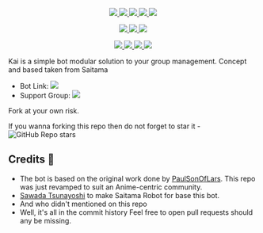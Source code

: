 <p align="center">
<a href="https://github.com/ChisakiKai/ChisakiKai" alt="GitHub commit activity"> <img src="https://img.shields.io/github/commit-activity/m/chisakikai/chisakikai" /> </a>
<a href="https://github.com/ChisakiKai/ChisakiKai/graphs/contributors" alt="GitHub contributors"> <img src="https://img.shields.io/github/contributors/chisakikai/chisakikai?style=flat&logo=github" /> </a>
<a href="https://github.com/ChisakiKai/ChisakiKai/network/members" alt="GitHub forks"> <img src="https://img.shields.io/github/forks/ChisakiKai/ChisakiKai?label=Forks&logo=github" /> </a>
<a href="https://github.com/ChisakiKai/ChisakiKai" alt="GitHub closed pull requests"> <img src="https://img.shields.io/github/issues-pr-closed-raw/chisakikai/chisakikai?color=success" /> </a>
<a href="https://github.com/ChisakiKai/ChisakiKai" alt="GitHub issues"> <img src="https://img.shields.io/github/issues-raw/chisakikai/chisakikai?style=flat&logo=github&color=yellow" /> </a>
</p>
<p align="center">
<a href="https://www.python.org/" alt="made-with-python"> <img src="https://img.shields.io/badge/Made%20with-Python-1f425f.svg?style=flat&logo=python&color=blue" /> </a>
<a href="https://github.com/ChisakiKai/chisakikai" alt="Docker!"> <img src="https://aleen42.github.io/badges/src/docker.svg" /> </a>
<a href="https://github.com/ChisakiKai/ChisakiKai" alt="GitHub repo size"> <img src="https://img.shields.io/github/repo-size/chisakikai/chisakikai" /> </a>
</p>
<p align="center">
<a href="https://t.me/ZeroBotSupport" alt="Telegram!"> <img src="https://aleen42.github.io/badges/src/telegram.svg" /> </a>
<a href="" alt="ChisakiKai"> <img src="https://img.shields.io/badge/Built%20by-Kai-blue" /> </a>
<a href="https://github.com/ChisakiKai/KaiRobot/graphs/commit-activity" alt="Maintenance"> <img src="https://img.shields.io/badge/Maintained%3F-yes-green.svg" /> </a>
<a href="https://makeapullrequest.com" alt="PRs Welcome"> <img src="https://img.shields.io/badge/PRs-welcome-brightgreen.svg?style=flat-square" /> </a>
</p>

Kai is a simple bot modular solution to your group management. Concept and based taken from Saitama 


* Bot Link:  <a href="https://t.me/ChisakiKaiBot" alt="Kai Roboto"> <img src="https://img.shields.io/badge/%F0%9F%A4%96%20-Kai-blue" /> </a>
* Support Group: <a  href="https://t.me/ZeroBotSupport" alt="Zero Bot Support"> <img  src="https://img.shields.io/badge/%F0%9F%92%A1-Zero%20Bot%20Support-9cf" /> </a>

Fork at your own risk.

If you wanna forking this repo then do not forget to star it - <img alt="GitHub Repo stars" src="https://img.shields.io/github/stars/chisakikai/kaiirobot?color=white&label=%F0%9F%8C%9F%20star">

## Credits 📍
* The bot is based on the original work done by [PaulSonOfLars](https://github.com/PaulSonOfLars). This repo was just revamped to suit an Anime-centric community.
* [Sawada Tsunayoshi](https://github.com/TsunayoshiSawada) to make Saitama Robot for base this bot.
* And who didn't mentioned on this repo
* Well, it's all in the commit history 
Feel free to open pull requests should any be missing.
